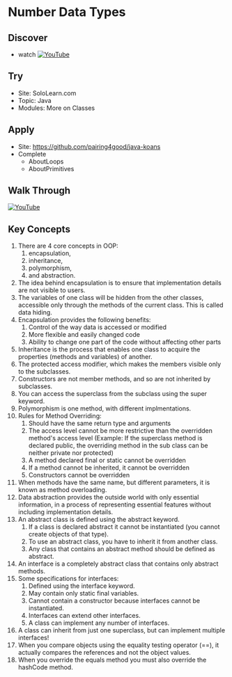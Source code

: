 # Number Data Types

## Discover
- watch [![YouTube](https://i.ytimg.com/vi/G5c_Pc8P2EI/default.jpg)](https://www.youtube.com/watch?v=G5c_Pc8P2EI)

## Try
- Site: SoloLearn.com
- Topic: Java
- Modules: More on Classes

## Apply
- Site: https://github.com/pairing4good/java-koans
- Complete 
     - AboutLoops
     - AboutPrimitives
     
## Walk Through
[![YouTube](https://i.ytimg.com/vi/hpBBIdUY0SM/default.jpg)](https://www.youtube.com/watch?v=hpBBIdUY0SM)

## Key Concepts
1. There are 4 core concepts in OOP: 
   1. encapsulation, 
   2. inheritance, 
   3. polymorphism, 
   4. and abstraction.
1. The idea behind encapsulation is to ensure that implementation details are not visible to users. 
1. The variables of one class will be hidden from the other classes, accessible only through the methods of the current class. This is called data hiding.
1. Encapsulation provides the following benefits:
   1. Control of the way data is accessed or modified
   1. More flexible and easily changed code
   1. Ability to change one part of the code without affecting other parts
1. Inheritance is the process that enables one class to acquire the properties (methods and variables) of another. 
1. The protected access modifier, which makes the members visible only to the subclasses.
1. Constructors are not member methods, and so are not inherited by subclasses.
1. You can access the superclass from the subclass using the super keyword. 
1. Polymorphism is one method, with different implmentations.
1. Rules for Method Overriding:
   1. Should have the same return type and arguments
   1. The access level cannot be more restrictive than the overridden method's access level (Example: If the superclass method is declared public, the overriding method in the sub class can be neither private nor protected)
   1. A method declared final or static cannot be overridden
   1. If a method cannot be inherited, it cannot be overridden
   1. Constructors cannot be overridden
1. When methods have the same name, but different parameters, it is known as method overloading.
1. Data abstraction provides the outside world with only essential information, in a process of representing essential features without including implementation details.
1. An abstract class is defined using the abstract keyword.
   1. If a class is declared abstract it cannot be instantiated (you cannot create objects of that type).
   1. To use an abstract class, you have to inherit it from another class.
   1. Any class that contains an abstract method should be defined as abstract.
1. An interface is a completely abstract class that contains only abstract methods.
1. Some specifications for interfaces:
   1. Defined using the interface keyword.
   1. May contain only static final variables.
   1. Cannot contain a constructor because interfaces cannot be instantiated.
   1. Interfaces can extend other interfaces.
   1. A class can implement any number of interfaces.
1. A class can inherit from just one superclass, but can implement multiple interfaces!
1. When you compare objects using the equality testing operator (==), it actually compares the references and not the object values.
1. When you override the equals method you must also override the hashCode method.
